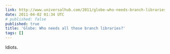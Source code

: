 ```yaml
---
link: http://www.universalhub.com/2011/globe-who-needs-branch-libraries
date: 2011-04-02 01:34 UTC
# published: false
published: true
title: 'Globe: Who needs all those branch libraries?'
tags: []
---
```


Idiots.
